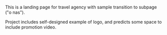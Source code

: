 This is a landing page for travel agency with sample transition to subpage ("o nas").

Project includes self-designed example of logo, and predicts some space to include promotion video.

